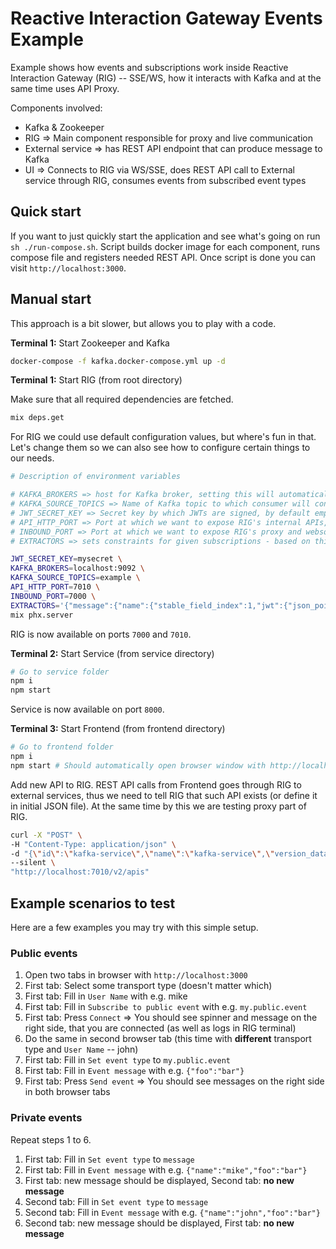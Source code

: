 # Reactive Interaction Gateway Events Example

Example shows how events and subscriptions work inside Reactive Interaction Gateway (RIG) -- SSE/WS, how it interacts with Kafka and at the same time uses API Proxy.

Components involved:

- Kafka & Zookeeper
- RIG => Main component responsible for proxy and live communication
- External service => has REST API endpoint that can produce message to Kafka
- UI => Connects to RIG via WS/SSE, does REST API call to External service through RIG, consumes events from subscribed event types

## Quick start

If you want to just quickly start the application and see what's going on run `sh ./run-compose.sh`. Script builds docker image for each component, runs compose file and registers needed REST API. Once script is done you can visit `http://localhost:3000`.

## Manual start

This approach is a bit slower, but allows you to play with a code.

**Terminal 1:** Start Zookeeper and Kafka

```sh
docker-compose -f kafka.docker-compose.yml up -d
```

**Terminal 1:** Start RIG (from root directory)

Make sure that all required dependencies are fetched.

```sh
mix deps.get
```

For RIG we could use default configuration values, but where's fun in that. Let's change them so we can also see how to configure certain things to our needs.

```sh
# Description of environment variables

# KAFKA_BROKERS => host for Kafka broker, setting this will automatically turn on Kafka handlers in RIG
# KAFKA_SOURCE_TOPICS => Name of Kafka topic to which consumer will connect, by default rig
# JWT_SECRET_KEY => Secret key by which JWTs are signed, by default empty string
# API_HTTP_PORT => Port at which we want to expose RIG's internal APIs, by default 4010
# INBOUND_PORT => Port at which we want to expose RIG's proxy and websocket/sse communication, by default 4000
# EXTRACTORS => sets constraints for given subscriptions - based on this RIG can use private event communication and decide where to route events

JWT_SECRET_KEY=mysecret \
KAFKA_BROKERS=localhost:9092 \
KAFKA_SOURCE_TOPICS=example \
API_HTTP_PORT=7010 \
INBOUND_PORT=7000 \
EXTRACTORS='{"message":{"name":{"stable_field_index":1,"jwt":{"json_pointer":"/username"},"event":{"json_pointer":"/data/name"}}}}' \
mix phx.server
```

RIG is now available on ports `7000` and `7010`.

**Terminal 2:** Start Service (from service directory)

```sh
# Go to service folder
npm i
npm start
```

Service is now available on port `8000`.

**Terminal 3:** Start Frontend (from frontend directory)

```sh
# Go to frontend folder
npm i
npm start # Should automatically open browser window with http://localhost:3000
```

Add new API to RIG. REST API calls from Frontend goes through RIG to external services, thus we need to tell RIG that such API exists (or define it in initial JSON file). At the same time by this we are testing proxy part of RIG.

```sh
curl -X "POST" \
-H "Content-Type: application/json" \
-d "{\"id\":\"kafka-service\",\"name\":\"kafka-service\",\"version_data\":{\"default\":{\"endpoints\":[{\"id\":\"kafka-producer-endpoint\",\"path\":\"/produce\",\"method\":\"POST\",\"secured\":false}]}},\"proxy\":{\"use_env\":false,\"target_url\":\"localhost\",\"port\":8000}}" \
--silent \
"http://localhost:7010/v2/apis"
```

## Example scenarios to test

Here are a few examples you may try with this simple setup.

### Public events

1. Open two tabs in browser with `http://localhost:3000`
1. First tab: Select some transport type (doesn't matter which)
1. First tab: Fill in `User Name` with e.g. mike
1. First tab: Fill in `Subscribe to public event` with e.g. `my.public.event`
1. First tab: Press `Connect` => You should see spinner and message on the right side, that you are connected (as well as logs in RIG terminal)
1. Do the same in second browser tab (this time with **different** transport type and `User Name` -- john)
1. First tab: Fill in `Set event type` to `my.public.event`
1. First tab: Fill in `Event message` with e.g. `{"foo":"bar"}`
1. First tab: Press `Send event` => You should see messages on the right side in both browser tabs

### Private events

Repeat steps 1 to 6.

1. First tab: Fill in `Set event type` to `message`
1. First tab: Fill in `Event message` with e.g. `{"name":"mike","foo":"bar"}`
1. First tab: new message should be displayed, Second tab: **no new message**
1. Second tab: Fill in `Set event type` to `message`
1. Second tab: Fill in `Event message` with e.g. `{"name":"john","foo":"bar"}`
1. Second tab: new message should be displayed, First tab: **no new message**
